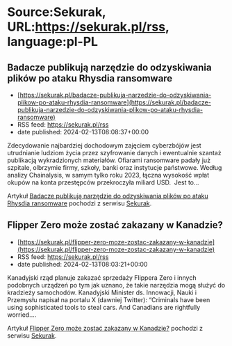 # Source:Sekurak, URL:https://sekurak.pl/rss, language:pl-PL

## Badacze publikują narzędzie do odzyskiwania plików po ataku Rhysdia ransomware
 - [https://sekurak.pl/badacze-publikuja-narzedzie-do-odzyskiwania-plikow-po-ataku-rhysdia-ransomware](https://sekurak.pl/badacze-publikuja-narzedzie-do-odzyskiwania-plikow-po-ataku-rhysdia-ransomware)
 - RSS feed: https://sekurak.pl/rss
 - date published: 2024-02-13T08:08:37+00:00

<p>Zdecydowanie najbardziej dochodowym zajęciem cyberzbójów jest utrudnianie ludziom życia przez szyfrowanie danych i ewentualnie szantaż publikacją wykradzionych materiałów. Ofiarami ransomware padały już szpitale, olbrzymie firmy, szkoły, banki oraz instytucje państwowe. Według analizy Chainalysis, w samym tylko roku 2023, łączna wysokość wpłat okupów na konta przestępców przekroczyła miliard USD.  Jest to...</p>
<p>Artykuł <a href="https://sekurak.pl/badacze-publikuja-narzedzie-do-odzyskiwania-plikow-po-ataku-rhysdia-ransomware/" rel="nofollow">Badacze publikują narzędzie do odzyskiwania plików po ataku Rhysdia ransomware</a> pochodzi z serwisu <a href="https://sekurak.pl" rel="nofollow">Sekurak</a>.</p>

## Flipper Zero może zostać zakazany w Kanadzie?
 - [https://sekurak.pl/flipper-zero-moze-zostac-zakazany-w-kanadzie](https://sekurak.pl/flipper-zero-moze-zostac-zakazany-w-kanadzie)
 - RSS feed: https://sekurak.pl/rss
 - date published: 2024-02-13T08:03:21+00:00

<p>Kanadyjski rząd planuje zakazać sprzedaży Flippera Zero i innych podobnych urządzeń po tym jak uznano, że takie narzędzia mogą służyć do kradzieży samochodów. Kanadyjski Minister ds. Innowacji, Nauki i Przemysłu napisał na portalu X (dawniej Twitter): “Criminals have been using sophisticated tools to steal cars. And Canadians are rightfully worried....</p>
<p>Artykuł <a href="https://sekurak.pl/flipper-zero-moze-zostac-zakazany-w-kanadzie/" rel="nofollow">Flipper Zero może zostać zakazany w Kanadzie?</a> pochodzi z serwisu <a href="https://sekurak.pl" rel="nofollow">Sekurak</a>.</p>

